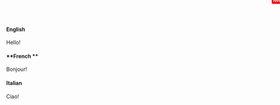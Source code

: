 <!-- tabs:start -->

#### **English**

Hello!

#### **French  **

Bonjour!

#### **Italian <span class="tab-badge">New!</span>**

Ciao!


<!-- tabs:end -->


<style>
  .tab-badge {
    position: absolute;
    top: 0;
    right: 0;
    transform: translate(35%, -45%);
    padding: 0.25em 0.35em;
    border-radius: 3px;
    background: red;
    color: white;
    font-family: sans-serif;
    font-size: 11px;
    font-weight: bold;
  }
</style>
